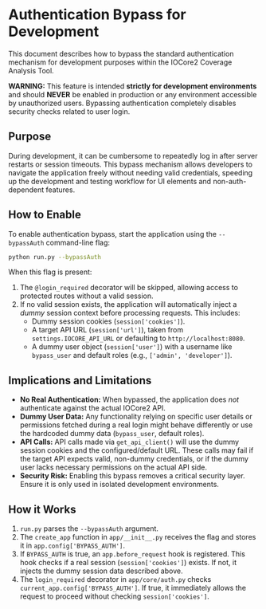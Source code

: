 # Authentication Bypass for Development

This document describes how to bypass the standard authentication mechanism for development purposes within the IOCore2 Coverage Analysis Tool.

**WARNING:** This feature is intended **strictly for development environments** and should **NEVER** be enabled in production or any environment accessible by unauthorized users. Bypassing authentication completely disables security checks related to user login.

## Purpose

During development, it can be cumbersome to repeatedly log in after server restarts or session timeouts. This bypass mechanism allows developers to navigate the application freely without needing valid credentials, speeding up the development and testing workflow for UI elements and non-auth-dependent features.

## How to Enable

To enable authentication bypass, start the application using the `--bypassAuth` command-line flag:

```bash
python run.py --bypassAuth
```

When this flag is present:

1.  The `@login_required` decorator will be skipped, allowing access to protected routes without a valid session.
2.  If no valid session exists, the application will automatically inject a *dummy* session context before processing requests. This includes:
    *   Dummy session cookies (`session['cookies']`).
    *   A target API URL (`session['url']`), taken from `settings.IOCORE_API_URL` or defaulting to `http://localhost:8080`.
    *   A dummy user object (`session['user']`) with a username like `bypass_user` and default roles (e.g., `['admin', 'developer']`).

## Implications and Limitations

*   **No Real Authentication:** When bypassed, the application does *not* authenticate against the actual IOCore2 API.
*   **Dummy User Data:** Any functionality relying on specific user details or permissions fetched during a real login might behave differently or use the hardcoded dummy data (`bypass_user`, default roles).
*   **API Calls:** API calls made via `get_api_client()` will use the dummy session cookies and the configured/default URL. These calls may fail if the target API expects valid, non-dummy credentials, or if the dummy user lacks necessary permissions on the actual API side.
*   **Security Risk:** Enabling this bypass removes a critical security layer. Ensure it is only used in isolated development environments.

## How it Works

1.  `run.py` parses the `--bypassAuth` argument.
2.  The `create_app` function in `app/__init__.py` receives the flag and stores it in `app.config['BYPASS_AUTH']`.
3.  If `BYPASS_AUTH` is true, an `app.before_request` hook is registered. This hook checks if a real session (`session['cookies']`) exists. If not, it injects the dummy session data described above.
4.  The `login_required` decorator in `app/core/auth.py` checks `current_app.config['BYPASS_AUTH']`. If true, it immediately allows the request to proceed without checking `session['cookies']`.
